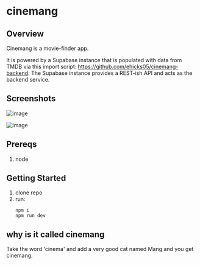 # cinemang

## Overview
Cinemang is a movie-finder app. 

It is powered by a Supabase instance that is populated with data from TMDB via this import script: https://github.com/ehicks05/cinemang-backend. The Supabase instance provides a REST-ish API and acts as the backend service.


## Screenshots
![image](https://github.com/ehicks05/cinemang-frontend/assets/666393/14ce6d0c-3af5-42f0-a10d-267f46efb46c)

![image](https://github.com/ehicks05/cinemang-frontend/assets/666393/b9c6a154-6f5e-4445-ac4e-3bc547a0264c)


## Prereqs
1. node

## Getting Started
1. clone repo
2. run:
   ```
   npm i
   npm run dev
   ```

## why is it called cinemang
Take the word 'cinema' and add a very good cat named Mang and you get cinemang.
